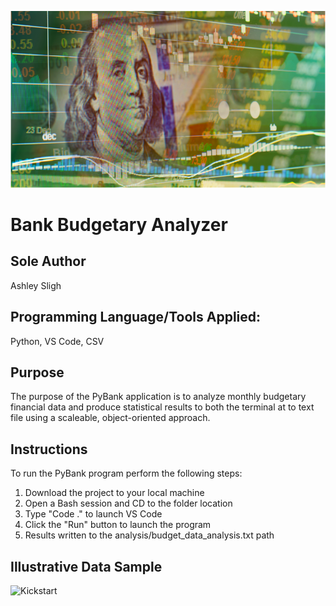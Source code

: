 ![Kickstart](Images/Franklin.png)

# Bank Budgetary Analyzer

## Sole Author

Ashley Sligh

## Programming Language/Tools Applied: 

Python, VS Code, CSV

## Purpose

The purpose of the PyBank application is to analyze monthly budgetary financial data and produce statistical results to both the terminal at to text file using a scaleable, object-oriented approach.

## Instructions

To run the PyBank program perform the following steps:
1) Download the project to your local machine
2) Open a Bash session and CD to the folder location
3) Type "Code ." to launch VS Code
4) Click the "Run" button to launch the program
5) Results written to the analysis/budget_data_analysis.txt path

## Illustrative Data Sample

![Kickstart](Images/DataSample.png)
